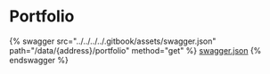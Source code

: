 # Portfolio

{% swagger src="../../../../.gitbook/assets/swagger.json" path="/data/{address}/portfolio" method="get" %}
[swagger.json](../../../../.gitbook/assets/swagger.json)
{% endswagger %}
